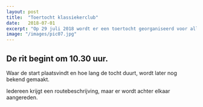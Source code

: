 ```yaml
---
layout: post
title:  "Toertocht klassiekerclub"
date:   2018-07-01
excerpt: "Op 29 juli 2018 wordt er een toertocht georganiseerd voor alle leden."
image: "/images/pic07.jpg"
---
```


## De rit begint om 10.30 uur.

Waar de start plaatsvindt en hoe lang de tocht duurt, wordt later nog bekend gemaakt.

Iedereen krijgt een routebeschrijving, maar er wordt achter elkaar aangereden.
